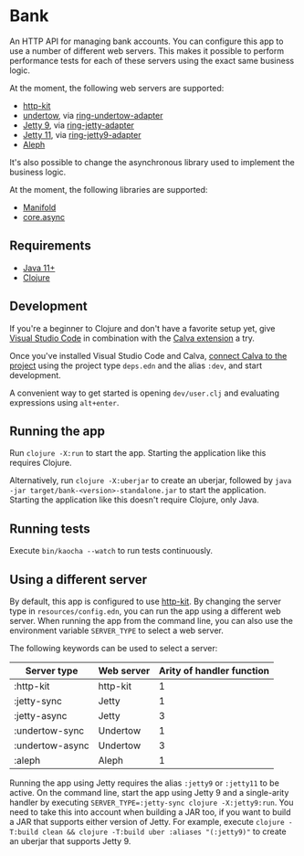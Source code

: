 # Bank

An HTTP API for managing bank accounts.
You can configure this app to use a number of different web servers.
This makes it possible to perform performance tests for each of these servers using the exact same business logic.

At the moment, the following web servers are supported:

* [http-kit](https://github.com/http-kit/http-kit)
* [undertow](https://undertow.io/), via [ring-undertow-adapter](https://github.com/luminus-framework/ring-undertow-adapter)
* [Jetty 9](https://www.eclipse.org/jetty/), via [ring-jetty-adapter](https://github.com/ring-clojure/ring)
* [Jetty 11](https://www.eclipse.org/jetty/), via [ring-jetty9-adapter](https://github.com/sunng87/ring-jetty9-adapter)
* [Aleph](https://github.com/clj-commons/aleph)

It's also possible to change the asynchronous library used to implement the business logic.

At the moment, the following libraries are supported:

* [Manifold](https://github.com/clj-commons/manifold)
* [core.async](https://github.com/clojure/core.async)

## Requirements

* [Java 11+](https://adoptium.net/)
* [Clojure](https://clojure.org/)

## Development

If you're a beginner to Clojure and don't have a favorite setup yet, give [Visual Studio Code](https://code.visualstudio.com/) in combination with the [Calva extension](https://calva.io/) a try.

Once you've installed Visual Studio Code and Calva, [connect Calva to the project](https://calva.io/connect/) using the project type `deps.edn` and the alias `:dev`, and start development.

A convenient way to get started is opening `dev/user.clj` and evaluating expressions using `alt+enter`.

## Running the app

Run `clojure -X:run` to start the app.
Starting the application like this requires Clojure.

Alternatively, run `clojure -X:uberjar` to create an uberjar, followed by `java -jar target/bank-<version>-standalone.jar` to start the application.
Starting the application like this doesn't require Clojure, only Java.

## Running tests

Execute `bin/kaocha --watch` to run tests continuously.

## Using a different server

By default, this app is configured to use [http-kit](https://github.com/http-kit/http-kit).
By changing the server type in `resources/config.edn`, you can run the app using a different web server.
When running the app from the command line, you can also use the environment variable `SERVER_TYPE` to select a web server.

The following keywords can be used to select a server:

| Server type     | Web server | Arity of handler function |
|-----------------|------------|---------------------------|
| :http-kit       | http-kit   | 1                         |
| :jetty-sync     | Jetty      | 1                         |
| :jetty-async    | Jetty      | 3                         |
| :undertow-sync  | Undertow   | 1                         |
| :undertow-async | Undertow   | 3                         |
| :aleph          | Aleph      | 1                         |

Running the app using Jetty requires the alias `:jetty9` or `:jetty11` to be active.
On the command line, start the app using Jetty 9 and a single-arity handler by executing `SERVER_TYPE=:jetty-sync clojure -X:jetty9:run`.
You need to take this into account when building a JAR too, if you want to build a JAR that supports either version of Jetty.
For example, execute `clojure -T:build clean && clojure -T:build uber :aliases "(:jetty9)"` to create an uberjar that supports Jetty 9.

